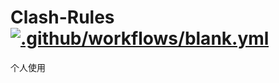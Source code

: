 # Clash-Rules [![.github/workflows/blank.yml](https://github.com/ningjx/Clash-Rules/actions/workflows/blank.yml/badge.svg)](https://github.com/ningjx/Clash-Rules/actions/workflows/blank.yml)
个人使用


